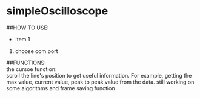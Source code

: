 # simpleOscilloscope

##HOW TO USE:
* Item 1	
1. choose com port
  
##FUNCTIONS:  	
	the cursoe function:	
		scroll the line's position to get useful information.
		For example, getting the max value, current value, peak to peak value from the data.
  	still working on some algorithms and frame saving function

	
